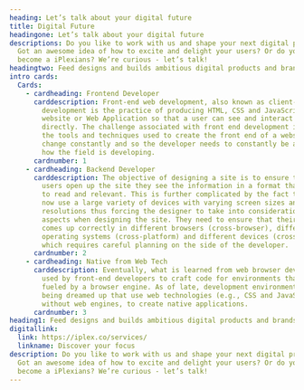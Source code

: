 ```yaml
---
heading: Let’s talk about your digital future
title: Digital Future
headingone: Let’s talk about your digital future
descriptions: Do you like to work with us and shape your next digital product?
  Got an awesome idea of how to excite and delight your users? Or do you want to
  become a iPlexians? We’re curious - let’s talk!
headingtwo: Feed designs and builds ambitious digital products and brands
intro cards:
  Cards:
    - cardheading: Frontend Developer
      carddescription: Front-end web development, also known as client-side
        development is the practice of producing HTML, CSS and JavaScript for a
        website or Web Application so that a user can see and interact with them
        directly. The challenge associated with front end development is that
        the tools and techniques used to create the front end of a website
        change constantly and so the developer needs to constantly be aware of
        how the field is developing.
      cardnumber: 1
    - cardheading: Backend Developer
      carddescription: The objective of designing a site is to ensure that when the
        users open up the site they see the information in a format that is easy
        to read and relevant. This is further complicated by the fact that users
        now use a large variety of devices with varying screen sizes and
        resolutions thus forcing the designer to take into consideration these
        aspects when designing the site. They need to ensure that their site
        comes up correctly in different browsers (cross-browser), different
        operating systems (cross-platform) and different devices (cross-device),
        which requires careful planning on the side of the developer.
      cardnumber: 2
    - cardheading: Native from Web Tech
      carddescription: Eventually, what is learned from web browser development can be
        used by front-end developers to craft code for environments that are not
        fueled by a browser engine. As of late, development environments are
        being dreamed up that use web technologies (e.g., CSS and JavaScript),
        without web engines, to create native applications.
      cardnumber: 3
heading1: Feed designs and builds ambitious digital products and brands
digitallink:
  link: https://iplex.co/services/
  linkname: Discover your focus
description: Do you like to work with us and shape your next digital product?
  Got an awesome idea of how to excite and delight your users? Or do you want to
  become a iPlexians? We’re curious - let’s talk!
---
```

